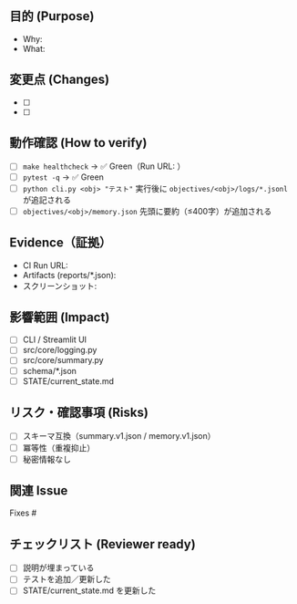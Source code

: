 ## 目的 (Purpose)
- Why:
- What:

## 変更点 (Changes)
- [ ]
- [ ]

## 動作確認 (How to verify)
- [ ] `make healthcheck` → ✅ Green（Run URL: ）
- [ ] `pytest -q` → ✅ Green
- [ ] `python cli.py <obj> "テスト"` 実行後に `objectives/<obj>/logs/*.jsonl` が追記される
- [ ] `objectives/<obj>/memory.json` 先頭に要約（≤400字）が追加される

## Evidence（証拠）
- CI Run URL:
- Artifacts (reports/*.json):
- スクリーンショット:

## 影響範囲 (Impact)
- [ ] CLI / Streamlit UI
- [ ] src/core/logging.py
- [ ] src/core/summary.py
- [ ] schema/*.json
- [ ] STATE/current_state.md

## リスク・確認事項 (Risks)
- [ ] スキーマ互換（summary.v1.json / memory.v1.json）
- [ ] 冪等性（重複抑止）
- [ ] 秘密情報なし

## 関連 Issue
Fixes #

## チェックリスト (Reviewer ready)
- [ ] 説明が埋まっている
- [ ] テストを追加／更新した
- [ ] STATE/current_state.md を更新した
